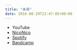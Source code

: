 ```yaml
---
title: "未来"
date: 2016-08-29T22:47:05+09:00
---
```


- YouTube
- [NicoNico](https://nico.ms/sm29548324)
- [Spotify](https://open.spotify.com/track/7mVuVA56YCqXOGhv0VYwaO)
- [Bandcamp](https://mikirihasshap.bandcamp.com/track/--13)


